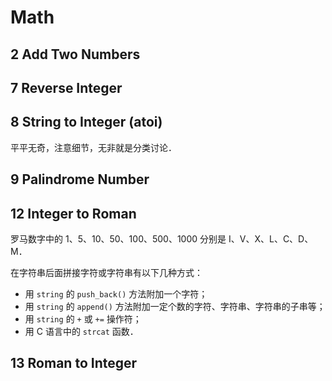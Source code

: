 # Math

## 2 Add Two Numbers

## 7 Reverse Integer

## 8 String to Integer (atoi)

平平无奇，注意细节，无非就是分类讨论．

## 9 Palindrome Number

## 12 Integer to Roman

罗马数字中的 1、5、10、50、100、500、1000 分别是 I、V、X、L、C、D、M．

在字符串后面拼接字符或字符串有以下几种方式：
- 用 `string` 的 `push_back()` 方法附加一个字符；
- 用 `string` 的 `append()` 方法附加一定个数的字符、字符串、字符串的子串等；
- 用 `string` 的 `+` 或 `+=` 操作符；
- 用 C 语言中的 `strcat` 函数．

## 13 Roman to Integer
